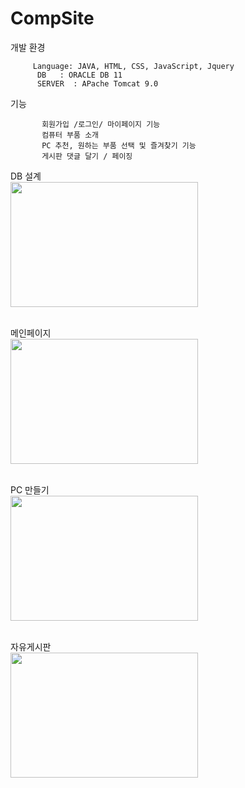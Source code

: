 # CompSite

 
 개발 환경 
           
         Language: JAVA, HTML, CSS, JavaScript, Jquery
          DB   : ORACLE DB 11
          SERVER  : APache Tomcat 9.0

            
 기능      
 
           회원가입 /로그인/ 마이페이지 기능 
           컴퓨터 부품 소개 
           PC 추천, 원하는 부품 선택 및 즐겨찾기 기능 
           게시판 댓글 달기 / 페이징 
            
DB 설계 
<br>
<img src="https://user-images.githubusercontent.com/70876778/167749295-0734f75b-d662-4569-83f1-4de033d41154.jpg" width="300" height="200" >
<br><br>

메인페이지 <br>
<img src="https://user-images.githubusercontent.com/70876778/167749742-3bd3b463-bd58-497d-b29f-f50e8768f133.jpg" width="300" height="200">
<br><br>

PC 만들기<br>
<img src="https://user-images.githubusercontent.com/70876778/167749297-dc550335-a067-4650-a475-47406a7153b9.jpg" width="300" height="200" >
<br><br>

자유게시판<br>
<img src="https://user-images.githubusercontent.com/70876778/167749299-c14893d6-8991-42e9-8f5b-e48ae2a510ef.jpg" width="300" height="200" >
<br><br>




             
